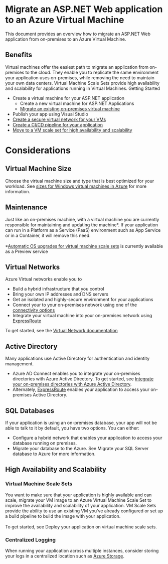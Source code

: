 # Migrate an ASP.NET Web application to an Azure Virtual Machine

This document provides an overview how to migrate an ASP.NET Web application from on-premises to an Azure Virtual Machine.

## Benefits
Virtual machines offer the easiest path to migrate an application from on-premises to the cloud.  They enable you to replicate the same environment your application uses on-premises, while removing the need to maintain your own data centers.  Virtual Machine Scale Sets provide high availability and scalability for applications running in Virtual Machines.
Getting Started
- Create a virtual machine for your ASP.NET application
    - Create a new virtual machine for ASP.NET Applications
    - [Migrate an existing on-premises virtual machine](https://docs.microsoft.com/en-us/azure/site-recovery/tutorial-migrate-on-premises-to-azure)
- Publish your app using Visual Studio
- [Create a secure virtual network for your VMs](https://docs.microsoft.com/en-us/azure/virtual-network/virtual-network-get-started-vnet-subnet)
- [Create a CI/CD pipeline for your application](https://docs.microsoft.com/en-us/vsts/build-release/apps/cd/deploy-webdeploy-iis-deploygroups)
- [Move to a VM scale set for high availability and scalability](https://docs.microsoft.com/en-us/azure/virtual-machine-scale-sets/virtual-machine-scale-sets-deploy-app)

# Considerations

## Virtual Machine Size
Choose the virtual machine size and type that is best optimized for your workload.  See [sizes for Windows virtual machines in Azure](https://docs.microsoft.com/en-us/azure/virtual-machines/windows/sizes) for more information.

## Maintenance
Just like an on-premises machine, with a virtual machine you are currently responsible for maintaining and updating the machine*.  If your application can run in a Platform as a Service (PaaS) environment such as App Service or in a Container, it will remove this need.
<br /><br />
*[Automatic OS upgrades for virtual machine scale sets](https://docs.microsoft.com/en-us/azure/virtual-machine-scale-sets/virtual-machine-scale-sets-automatic-upgrade) is currently available as a Preview service

## Virtual Networks
Azure Virtual networks enable you to
- Build a hybrid infrastructure that you control
- Bring your own IP addresses and DNS servers
- Get an isolated and highly-secure environment for your applications
- Connect your to your on-premises network using one of the [connectivity options](https://docs.microsoft.com/en-us/azure/vpn-gateway/vpn-gateway-about-vpngateways#s2smulti)
- Integrate your virtual machine into your on-premises network using [ExpressRoute](https://azure.microsoft.com/en-us/services/expressroute/)

To get started, see the [Virtual Network documentation](https://docs.microsoft.com/en-us/azure/virtual-network/)

## Active Directory
Many applications use Active Directory for authentication and identity management.  
- Azure AD Connect enables you to integrate your on-premises directories with Azure Active Directory.  To get started, see [Integrate your on-premises directories with Azure Active Directory](https://docs.microsoft.com/en-us/azure/active-directory/connect/active-directory-aadconnect).  
- Alternately, [ExpressRoute](https://azure.microsoft.com/en-us/services/expressroute/) enables your application to access your on-premises Active Directory.

## SQL Databases
If your application is using an on-premises database, your app will not be able to talk to it by default, you have two options. You can either:
- Configure a hybrid network that enables your application to access your database running on premises.  
- Migrate your database to the Azure.  See Migrate your SQL Server database to Azure for more information.

## High Availability and Scalability

### Virtual Machine Scale Sets
You want to make sure that your application is highly available and can scale, migrate your VM image to an Azure Virtual Machine Scale Set to improve the availability and scalability of your application.  VM Scale Sets provide the ability to use an existing VM you’ve already configured or set up a build pipeline to build the image with your application.  
<br />
To get started, see Deploy your application on virtual machine scale sets.

### Centralized Logging
When running your application across multiple instances, consider storing your logs in a centralized location such as [Azure Storage](https://docs.microsoft.com/en-us/azure/storage/).


